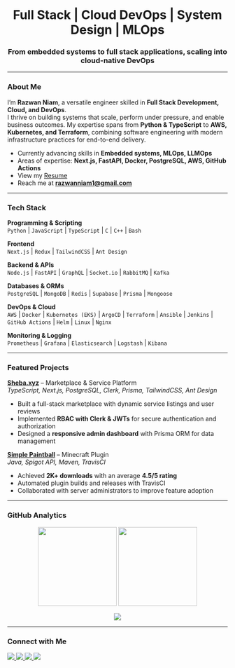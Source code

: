 <h1 align="center">Full Stack | Cloud DevOps | System Design | MLOps</h1>

<h3 align="center">From embedded systems to full stack applications, scaling into cloud-native DevOps</h3>

---

### About Me
I’m **Razwan Niam**, a versatile engineer skilled in **Full Stack Development, Cloud, and DevOps**.  
I thrive on building systems that scale, perform under pressure, and enable business outcomes. My expertise spans from **Python & TypeScript** to **AWS, Kubernetes, and Terraform**, combining software engineering with modern infrastructure practices for end-to-end delivery.

- Currently advancing skills in **Embedded systems, MLOps, LLMOps**  
- Areas of expertise: **Next.js, FastAPI, Docker, PostgreSQL, AWS, GitHub Actions**  
- View my [Resume](https://drive.google.com/file/d/1t0xLrT9RUPP_OCjL_f7T3BKv9gLIHGbl/view?usp=drive_link)  
- Reach me at **razwanniam1@gmail.com**

---

### Tech Stack

**Programming & Scripting**  
`Python` | `JavaScript` | `TypeScript` | `C` | `C++` | `Bash`

**Frontend**  
`Next.js` | `Redux` | `TailwindCSS` | `Ant Design`

**Backend & APIs**  
`Node.js` | `FastAPI` | `GraphQL` | `Socket.io` | `RabbitMQ` | `Kafka`

**Databases & ORMs**  
`PostgreSQL` | `MongoDB` | `Redis` | `Supabase` | `Prisma` | `Mongoose`

**DevOps & Cloud**  
`AWS` | `Docker` | `Kubernetes (EKS)` | `ArgoCD` | `Terraform` | `Ansible` | `Jenkins` | `GitHub Actions` | `Helm` | `Linux` | `Nginx`

**Monitoring & Logging**  
`Prometheus` | `Grafana` | `Elasticsearch` | `Logstash` | `Kibana`

---

### Featured Projects

**[Sheba.xyz](https://shebaxyz.vercel.app/)** – Marketplace & Service Platform  
*TypeScript, Next.js, PostgreSQL, Clerk, Prisma, TailwindCSS, Ant Design*  
- Built a full-stack marketplace with dynamic service listings and user reviews  
- Implemented **RBAC with Clerk & JWTs** for secure authentication and authorization  
- Designed a **responsive admin dashboard** with Prisma ORM for data management  

**[Simple Paintball](https://github.com/nayem9b/Simple-Paintball)** – Minecraft Plugin  
*Java, Spigot API, Maven, TravisCI*  
- Achieved **2K+ downloads** with an average **4.5/5 rating**  
- Automated plugin builds and releases with TravisCI  
- Collaborated with server administrators to improve feature adoption  

---

### GitHub Analytics

<p align="center">
  <img src="https://github-readme-stats-sigma-five.vercel.app/api?username=nayem9b&show_icons=true&theme=highcontrast" height="180"/>
  <img src="https://github-readme-stats-sigma-five.vercel.app/api/top-langs?username=nayem9b&layout=compact&theme=highcontrast" height="180"/>
</p>

<p align="center">
  <img src="https://github-readme-streak-stats.herokuapp.com/?user=nayem9b&theme=highcontrast"/>
</p>

---

### Connect with Me  

<p align="">
  <a href="mailto:razwanniam1@gmail.com">
    <img src="https://img.shields.io/badge/Gmail-D14836?style=for-the-badge&logo=gmail&logoColor=white"/>
  </a>
  <a href="https://www.linkedin.com/in/razwan-niam/">
    <img src="https://img.shields.io/badge/LinkedIn-0A66C2?style=for-the-badge&logo=linkedin&logoColor=white"/>
  </a>
  <a href="https://twitter.com/razwan_niam">
    <img src="https://img.shields.io/badge/Twitter-1DA1F2?style=for-the-badge&logo=twitter&logoColor=white"/>
  </a>
  <a href="https://facebook.com/razwan.niam">
    <img src="https://img.shields.io/badge/Facebook-1877F2?style=for-the-badge&logo=facebook&logoColor=white"/>
  </a>
</p>

